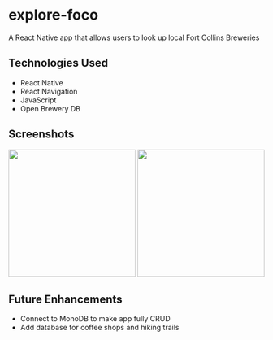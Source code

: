 # explore-foco

A React Native app that allows users to look up local Fort Collins Breweries

## Technologies Used

* React Native
* React Navigation
* JavaScript
* Open Brewery DB

## Screenshots

<img src ="https://i.imgur.com/8IfM2DO.png"  height = "250"/> <img src ="https://i.imgur.com/GCnO8p1.png" height = "250" />


## Future Enhancements

* Connect to MonoDB to make app fully CRUD
* Add database for coffee shops and hiking trails
